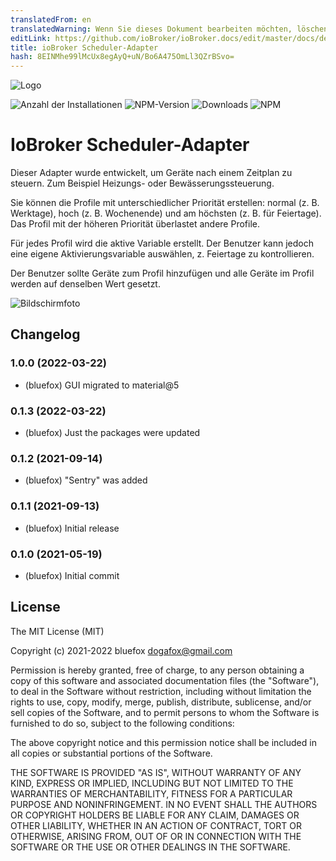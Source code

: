 ```yaml
---
translatedFrom: en
translatedWarning: Wenn Sie dieses Dokument bearbeiten möchten, löschen Sie bitte das Feld "translationsFrom". Andernfalls wird dieses Dokument automatisch erneut übersetzt
editLink: https://github.com/ioBroker/ioBroker.docs/edit/master/docs/de/adapterref/iobroker.scheduler/README.md
title: ioBroker Scheduler-Adapter
hash: 8EINMhe99lMcUx8egAyQ+uN/Bo6A475OmLl3QZrBSvo=
---
```

![Logo](../../../en/adapterref/iobroker.scheduler/admin/scheduler.png)

![Anzahl der Installationen](http://iobroker.live/badges/scheduler-stable.svg)
![NPM-Version](http://img.shields.io/npm/v/iobroker.scheduler.svg)
![Downloads](https://img.shields.io/npm/dm/iobroker.scheduler.svg)
![NPM](https://nodei.co/npm/iobroker.scheduler.png?downloads=true)

# IoBroker Scheduler-Adapter
Dieser Adapter wurde entwickelt, um Geräte nach einem Zeitplan zu steuern. Zum Beispiel Heizungs- oder Bewässerungssteuerung.

Sie können die Profile mit unterschiedlicher Priorität erstellen: normal (z. B. Werktage), hoch (z. B. Wochenende) und am höchsten (z. B. für Feiertage).
Das Profil mit der höheren Priorität überlastet andere Profile.

Für jedes Profil wird die aktive Variable erstellt. Der Benutzer kann jedoch eine eigene Aktivierungsvariable auswählen, z. Feiertage zu kontrollieren.

Der Benutzer sollte Geräte zum Profil hinzufügen und alle Geräte im Profil werden auf denselben Wert gesetzt.

![Bildschirmfoto](../../../en/adapterref/iobroker.scheduler/img/scheduler.png)

<!-- Platzhalter für die nächste Version (am Zeilenanfang):

### **IN ARBEIT** -->

## Changelog
### 1.0.0 (2022-03-22)
* (bluefox) GUI migrated to material@5

### 0.1.3 (2022-03-22)
* (bluefox) Just the packages were updated

### 0.1.2 (2021-09-14)
* (bluefox) "Sentry" was added

### 0.1.1 (2021-09-13)
* (bluefox) Initial release

### 0.1.0 (2021-05-19)
* (bluefox) Initial commit

## License
The MIT License (MIT)

Copyright (c) 2021-2022 bluefox <dogafox@gmail.com>

Permission is hereby granted, free of charge, to any person obtaining a copy
of this software and associated documentation files (the "Software"), to deal
in the Software without restriction, including without limitation the rights
to use, copy, modify, merge, publish, distribute, sublicense, and/or sell
copies of the Software, and to permit persons to whom the Software is
furnished to do so, subject to the following conditions:

The above copyright notice and this permission notice shall be included in all
copies or substantial portions of the Software.

THE SOFTWARE IS PROVIDED "AS IS", WITHOUT WARRANTY OF ANY KIND, EXPRESS OR
IMPLIED, INCLUDING BUT NOT LIMITED TO THE WARRANTIES OF MERCHANTABILITY,
FITNESS FOR A PARTICULAR PURPOSE AND NONINFRINGEMENT. IN NO EVENT SHALL THE
AUTHORS OR COPYRIGHT HOLDERS BE LIABLE FOR ANY CLAIM, DAMAGES OR OTHER
LIABILITY, WHETHER IN AN ACTION OF CONTRACT, TORT OR OTHERWISE, ARISING FROM,
OUT OF OR IN CONNECTION WITH THE SOFTWARE OR THE USE OR OTHER DEALINGS IN THE
SOFTWARE.